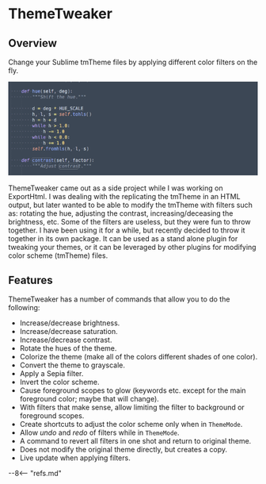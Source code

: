 # ThemeTweaker

## Overview

Change your Sublime tmTheme files by applying different color filters on the fly.

![hue](./imgs/hue.gif)

ThemeTweaker came out as a side project while I was working on ExportHtml.  I was dealing with the replicating the
tmTheme in an HTML output, but later wanted to be able to modify the tmTheme with filters such as: rotating the hue,
adjusting the contrast, increasing/deceasing the brightness, etc.  Some of the filters are useless, but they were fun to
throw together.  I have been using it for a while, but recently decided to throw it together in its own package.  It can
be used as a stand alone plugin for tweaking your themes, or it can be leveraged by other plugins for modifying color
scheme (tmTheme) files.

## Features

ThemeTweaker has a number of commands that allow you to do the following:

-   Increase/decrease brightness.
-   Increase/decrease saturation.
-   Increase/decrease contrast.
-   Rotate the hues of the theme.
-   Colorize the theme (make all of the colors different shades of one color).
-   Convert the theme to grayscale.
-   Apply a Sepia filter.
-   Invert the color scheme.
-   Cause foreground scopes to glow (keywords etc. except for the main foreground color; maybe that will change).
-   With filters that make sense, allow limiting the filter to background or foreground scopes.
-   Create shortcuts to adjust the color scheme only when in `ThemeMode`.
-   Allow *undo* and *redo* of filters while in `ThemeMode`.
-   A command to revert all filters in one shot and return to original theme.
-   Does not modify the original theme directly, but creates a copy.
-   Live update when applying filters.

--8<-- "refs.md"
